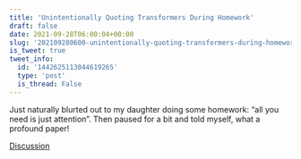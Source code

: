```yaml
---
title: 'Unintentionally Quoting Transformers During Homework'
draft: false
date: 2021-09-28T06:00:04+00:00
slug: '202109280600-unintentionally-quoting-transformers-during-homework'
is_tweet: true
tweet_info:
  id: '1442625113044619265'
  type: 'post'
  is_thread: False
---
```




Just naturally blurted out to my daughter doing some homework: “all you need is just attention”. Then paused for a bit and told myself, what a profound paper!

[Discussion](https://x.com/sytelus/status/1442625113044619265)
